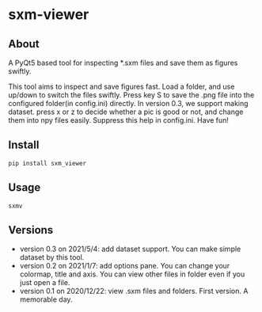 # sxm-viewer

## About

A PyQt5 based tool for inspecting *.sxm files and save them as figures swiftly.

This tool aims to inspect and save figures fast.
Load a folder, and use up/down to switch the files swiftly. Press key S to save the .png file into the configured folder(in config.ini) directly.
In version 0.3, we support making dataset. press x or z to decide whether a pic is good or not, and change them into npy files easily.
Suppress this help in config.ini.
Have fun! 


## Install
```
pip install sxm_viewer
```

## Usage
```
sxmv
```

## Versions
- version 0.3 on 2021/5/4: add dataset support. You can make simple dataset by this tool.
- version 0.2 on 2021/1/7: add options pane. You can change your colormap, title and axis. You can view other files in folder even if you just open a file.
- version 0.1 on 2020/12/22: view .sxm files and folders. First version. A memorable day.

